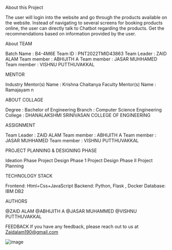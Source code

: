 About this Project

The user will login into the website and go through the products available on the website. Instead of navigating to several screens for booking products online, the user can directly talk to Chatbot regarding the products. Get the recommendations based on information provided by the user.



About TEAM

Batch Name : B4-4M6E
Team ID : PNT2022TMID43863
Team Leader : ZAID ALAM
Team member : ABHIJITH A
Team member : JASAR MUHHAMED
Team member : VISHNU PUTTHUVAKKAL

MENTOR

Industry Mentor(s) Name : Krishna Chaitanya
Faculty Mentor(s) Name : Ramajayam n

ABOUT COLLAGE

Degree : Bachelor of Engineering
Branch : Computer Science Engineering
College : DHANALAKSHMI SRINIVASAN COLLEGE OF ENGINEERING

ASSIGNMENT

Team Leader : ZAID ALAM
Team member : ABHIJITH A
Team member : JASAR MUHHAMED
Team member : VISHNU PUTTHUVAKKAL

PROJECT PLANNING & DESIGNING PHASE

Ideation Phase
Project Design Phase 1
Project Design Phase II
Project Planning

TECHNOLOGY STACK

Frontend: Html+Css+JavaScript
Backend: Python, Flask , Docker
Database: IBM DB2

AUTHORS

 @ZAID ALAM
 @ABHIJITH A
 @JASAR MUHAMMED
 @VISHNU PUTTHUVAKKAL

FEEDBACK
If you have any feedback, please reach out to us at Zaidalam190@gmail.com

![image](https://user-images.githubusercontent.com/54689741/203009227-b93cf8fc-2d95-43da-9c02-308ca6c87c2e.png)
